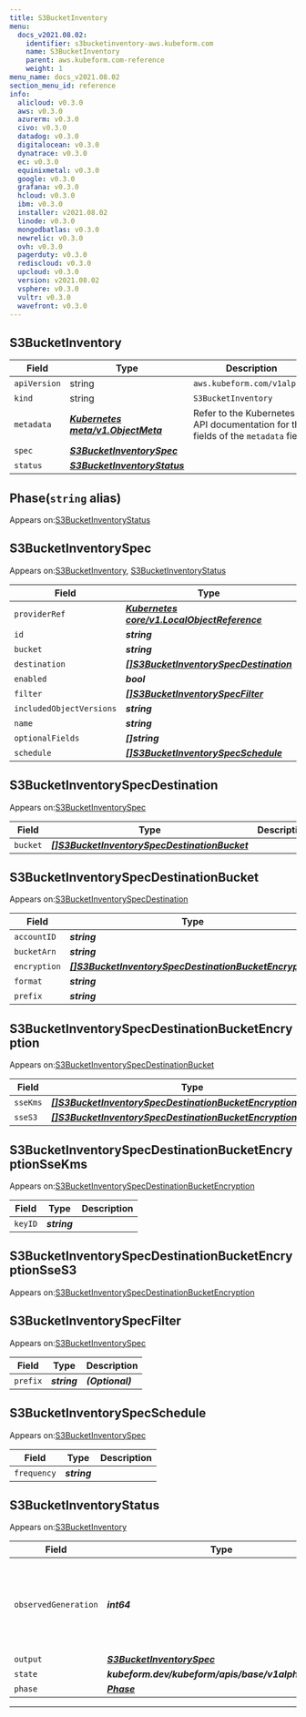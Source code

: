```yaml
---
title: S3BucketInventory
menu:
  docs_v2021.08.02:
    identifier: s3bucketinventory-aws.kubeform.com
    name: S3BucketInventory
    parent: aws.kubeform.com-reference
    weight: 1
menu_name: docs_v2021.08.02
section_menu_id: reference
info:
  alicloud: v0.3.0
  aws: v0.3.0
  azurerm: v0.3.0
  civo: v0.3.0
  datadog: v0.3.0
  digitalocean: v0.3.0
  dynatrace: v0.3.0
  ec: v0.3.0
  equinixmetal: v0.3.0
  google: v0.3.0
  grafana: v0.3.0
  hcloud: v0.3.0
  ibm: v0.3.0
  installer: v2021.08.02
  linode: v0.3.0
  mongodbatlas: v0.3.0
  newrelic: v0.3.0
  ovh: v0.3.0
  pagerduty: v0.3.0
  rediscloud: v0.3.0
  upcloud: v0.3.0
  version: v2021.08.02
  vsphere: v0.3.0
  vultr: v0.3.0
  wavefront: v0.3.0
---
```


## S3BucketInventory
| Field | Type | Description |
| ------ | ----- | ----------- |
| `apiVersion` | string | `aws.kubeform.com/v1alpha1` |
|    `kind` | string | `S3BucketInventory` |
| `metadata` | ***[Kubernetes meta/v1.ObjectMeta](https://v1-18.docs.kubernetes.io/docs/reference/generated/kubernetes-api/v1.18/#objectmeta-v1-meta)***|Refer to the Kubernetes API documentation for the fields of the `metadata` field.|
| `spec` | ***[S3BucketInventorySpec](#s3bucketinventoryspec)***||
| `status` | ***[S3BucketInventoryStatus](#s3bucketinventorystatus)***||
## Phase(`string` alias)

Appears on:[S3BucketInventoryStatus](#s3bucketinventorystatus)

## S3BucketInventorySpec

Appears on:[S3BucketInventory](#s3bucketinventory), [S3BucketInventoryStatus](#s3bucketinventorystatus)

| Field | Type | Description |
| ------ | ----- | ----------- |
| `providerRef` | ***[Kubernetes core/v1.LocalObjectReference](https://v1-18.docs.kubernetes.io/docs/reference/generated/kubernetes-api/v1.18/#localobjectreference-v1-core)***||
| `id` | ***string***||
| `bucket` | ***string***||
| `destination` | ***[[]S3BucketInventorySpecDestination](#s3bucketinventoryspecdestination)***||
| `enabled` | ***bool***| ***(Optional)*** |
| `filter` | ***[[]S3BucketInventorySpecFilter](#s3bucketinventoryspecfilter)***| ***(Optional)*** |
| `includedObjectVersions` | ***string***||
| `name` | ***string***||
| `optionalFields` | ***[]string***| ***(Optional)*** |
| `schedule` | ***[[]S3BucketInventorySpecSchedule](#s3bucketinventoryspecschedule)***||
## S3BucketInventorySpecDestination

Appears on:[S3BucketInventorySpec](#s3bucketinventoryspec)

| Field | Type | Description |
| ------ | ----- | ----------- |
| `bucket` | ***[[]S3BucketInventorySpecDestinationBucket](#s3bucketinventoryspecdestinationbucket)***||
## S3BucketInventorySpecDestinationBucket

Appears on:[S3BucketInventorySpecDestination](#s3bucketinventoryspecdestination)

| Field | Type | Description |
| ------ | ----- | ----------- |
| `accountID` | ***string***| ***(Optional)*** |
| `bucketArn` | ***string***||
| `encryption` | ***[[]S3BucketInventorySpecDestinationBucketEncryption](#s3bucketinventoryspecdestinationbucketencryption)***| ***(Optional)*** |
| `format` | ***string***||
| `prefix` | ***string***| ***(Optional)*** |
## S3BucketInventorySpecDestinationBucketEncryption

Appears on:[S3BucketInventorySpecDestinationBucket](#s3bucketinventoryspecdestinationbucket)

| Field | Type | Description |
| ------ | ----- | ----------- |
| `sseKms` | ***[[]S3BucketInventorySpecDestinationBucketEncryptionSseKms](#s3bucketinventoryspecdestinationbucketencryptionssekms)***| ***(Optional)*** |
| `sseS3` | ***[[]S3BucketInventorySpecDestinationBucketEncryptionSseS3](#s3bucketinventoryspecdestinationbucketencryptionsses3)***| ***(Optional)*** |
## S3BucketInventorySpecDestinationBucketEncryptionSseKms

Appears on:[S3BucketInventorySpecDestinationBucketEncryption](#s3bucketinventoryspecdestinationbucketencryption)

| Field | Type | Description |
| ------ | ----- | ----------- |
| `keyID` | ***string***||
## S3BucketInventorySpecDestinationBucketEncryptionSseS3

Appears on:[S3BucketInventorySpecDestinationBucketEncryption](#s3bucketinventoryspecdestinationbucketencryption)

## S3BucketInventorySpecFilter

Appears on:[S3BucketInventorySpec](#s3bucketinventoryspec)

| Field | Type | Description |
| ------ | ----- | ----------- |
| `prefix` | ***string***| ***(Optional)*** |
## S3BucketInventorySpecSchedule

Appears on:[S3BucketInventorySpec](#s3bucketinventoryspec)

| Field | Type | Description |
| ------ | ----- | ----------- |
| `frequency` | ***string***||
## S3BucketInventoryStatus

Appears on:[S3BucketInventory](#s3bucketinventory)

| Field | Type | Description |
| ------ | ----- | ----------- |
| `observedGeneration` | ***int64***| ***(Optional)*** Resource generation, which is updated on mutation by the API Server.|
| `output` | ***[S3BucketInventorySpec](#s3bucketinventoryspec)***| ***(Optional)*** |
| `state` | ***kubeform.dev/kubeform/apis/base/v1alpha1.State***| ***(Optional)*** |
| `phase` | ***[Phase](#phase)***| ***(Optional)*** |
---
